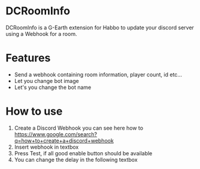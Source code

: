 # DCRoomInfo
DCRoomInfo is a G-Earth extension for Habbo to update your discord server using a Webhook for a room.

# Features
- Send a webhook containing room information, player count, id etc...
- Let you change bot image
- Let's you change the bot name

# How to use
1. Create a Discord Webhook you can see here how to https://www.google.com/search?q=how+to+create+a+discord+webhook
2. Insert webhook in textbox
3. Press Test, if all good enable button should be available
4. You can change the delay in the following textbox